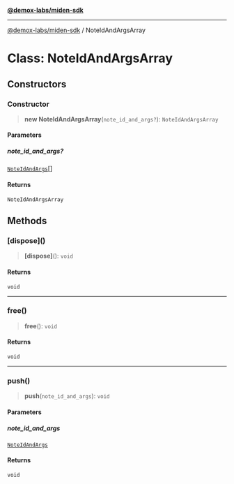 [**@demox-labs/miden-sdk**](../README.md)

***

[@demox-labs/miden-sdk](../README.md) / NoteIdAndArgsArray

# Class: NoteIdAndArgsArray

## Constructors

### Constructor

> **new NoteIdAndArgsArray**(`note_id_and_args?`): `NoteIdAndArgsArray`

#### Parameters

##### note\_id\_and\_args?

[`NoteIdAndArgs`](NoteIdAndArgs.md)[]

#### Returns

`NoteIdAndArgsArray`

## Methods

### \[dispose\]()

> **\[dispose\]**(): `void`

#### Returns

`void`

***

### free()

> **free**(): `void`

#### Returns

`void`

***

### push()

> **push**(`note_id_and_args`): `void`

#### Parameters

##### note\_id\_and\_args

[`NoteIdAndArgs`](NoteIdAndArgs.md)

#### Returns

`void`
